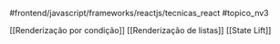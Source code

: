 #frontend/javascript/frameworks/reactjs/tecnicas_react 
#topico_nv3 

[[Renderização por condição]]
[[Renderização de listas]]
[[State Lift]]
